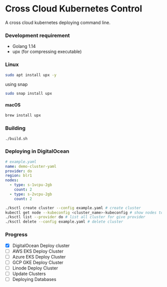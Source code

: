 # Cross Cloud Kubernetes Control

A cross cloud kubernetes deploying command line.

### Development requirement

- Golang 1.14
- upx (for compressing executable)

### Linux
```bash
sudo apt install upx -y
```
using snap
```bash
sudo snap install upx
```

#### macOS
```zsh
brew install upx
```

### Building
```bash
./build.sh
```

### Deploying in DigitalOcean
```yaml
# example.yaml
name: demo-cluster-yaml
provider: do
region: blr1
nodes:
  - type: s-1vcpu-2gb
    count: 2
  - type: s-2vcpu-2gb
    count: 2
```

```bash
./ksctl create cluster --config example.yaml # create cluster
kubectl get node --kubeconfig <cluster_name>-kubeconfig # show nodes to new k8s cluster
./ksctl list --provider do # list all cluster for give provider
./ksctl delete --config example.yaml # delete cluster
```

### Progress

- [X] DigitalOcean Deploy cluster 
- [ ] AWS EKS Deploy Cluster
- [ ] Azure EKS Deploy Cluster
- [ ] GCP GKE Deploy Cluster
- [ ] Linode Deploy Cluster
- [ ] Update Clusters
- [ ] Deploying Databases
